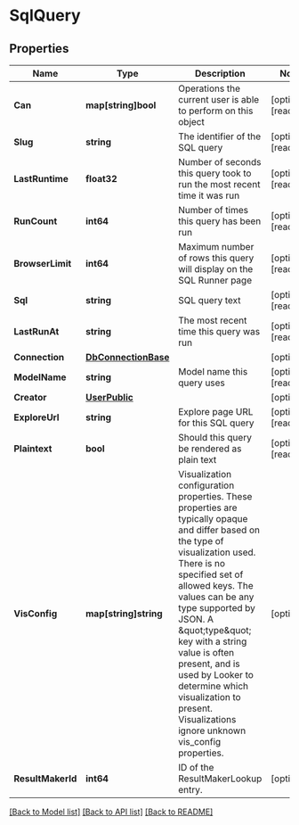 # SqlQuery

## Properties

Name | Type | Description | Notes
------------ | ------------- | ------------- | -------------
**Can** | **map[string]bool** | Operations the current user is able to perform on this object | [optional] [readonly] 
**Slug** | **string** | The identifier of the SQL query | [optional] [readonly] 
**LastRuntime** | **float32** | Number of seconds this query took to run the most recent time it was run | [optional] [readonly] 
**RunCount** | **int64** | Number of times this query has been run | [optional] [readonly] 
**BrowserLimit** | **int64** | Maximum number of rows this query will display on the SQL Runner page | [optional] [readonly] 
**Sql** | **string** | SQL query text | [optional] [readonly] 
**LastRunAt** | **string** | The most recent time this query was run | [optional] [readonly] 
**Connection** | [**DbConnectionBase**](DBConnectionBase.md) |  | [optional] 
**ModelName** | **string** | Model name this query uses | [optional] [readonly] 
**Creator** | [**UserPublic**](UserPublic.md) |  | [optional] 
**ExploreUrl** | **string** | Explore page URL for this SQL query | [optional] [readonly] 
**Plaintext** | **bool** | Should this query be rendered as plain text | [optional] [readonly] 
**VisConfig** | **map[string]string** | Visualization configuration properties. These properties are typically opaque and differ based on the type of visualization used. There is no specified set of allowed keys. The values can be any type supported by JSON. A \&quot;type\&quot; key with a string value is often present, and is used by Looker to determine which visualization to present. Visualizations ignore unknown vis_config properties. | [optional] 
**ResultMakerId** | **int64** | ID of the ResultMakerLookup entry. | [optional] 

[[Back to Model list]](../README.md#documentation-for-models) [[Back to API list]](../README.md#documentation-for-api-endpoints) [[Back to README]](../README.md)


